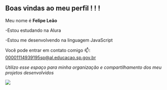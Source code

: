 ## Boas vindas ao meu perfil ! ! !
Meu nome é **Felipe Leão**

-Estou estudando na Alura

-Estou me desenvolvendo na linguagem JavaScript

Você pode entrar em contato comigo 📫:
00001114939195sp@al.educacao.sp.gov.br

*Utilizo esse espaço para minha organização e compartilhamento dos meu projetos desenvolvidos*

![](https://www.bing.com/th?id=OIP.crZSMp83iWnZj1w7SilErwHaE0&w=186&h=106&c=8&rs=1&qlt=90&o=6&pid=3.1&rm=2)

<!--
**Alt10r/Alt10r** is a ✨ _special_ ✨ repository because its `README.md` (this file) appears on your GitHub profile.

Here are some ideas to get you started:

- 🔭 I’m currently working on ...
- 🌱 I’m currently learning ...
- 👯 I’m looking to collaborate on ...
- 🤔 I’m looking for help with ...
- 💬 Ask me about ...
- 📫 How to reach me: ...
- 😄 Pronouns: ...
- ⚡ Fun fact: ...
-->
